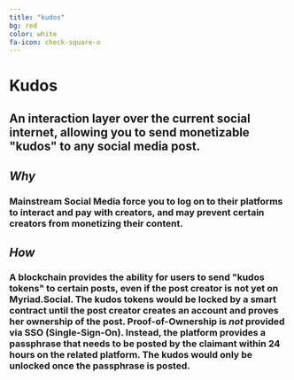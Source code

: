```yaml
---
title: "kudos"
bg: red
color: white
fa-icon: check-square-o
---
```


# Kudos

## An interaction layer over the current social internet, allowing you to send monetizable "kudos" to any social media post. 

## *Why* 

### Mainstream Social Media force you to log on to their platforms to interact and pay with creators, and may prevent certain creators from monetizing their content. 

## *How*

### A blockchain provides the ability for users to send "kudos tokens" to certain posts, even if the post creator is not yet on Myriad.Social. The kudos tokens would be locked by a smart contract until the post creator creates an account and proves her ownership of the post. Proof-of-Ownership is *not* provided via SSO (Single-Sign-On). Instead, the platform provides a passphrase that needs to be posted by the claimant within 24 hours on the related platform. The kudos would only be unlocked once the passphrase is posted.